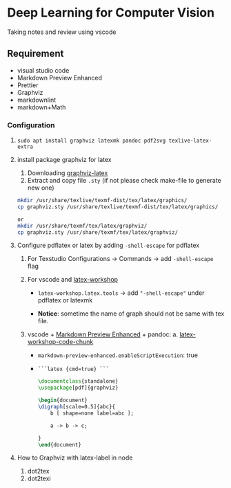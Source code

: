 # Deep Learning for Computer Vision

Taking notes and review using vscode

## Requirement

- visual studio code
- Markdown Preview Enhanced
- Prettier
- Graphviz
- markdownlint
- markdown+Math

### Configuration

1. `sudo apt install graphviz latexmk pandoc pdf2svg texlive-latex-extra`
1. install package graphviz for latex

   1. Downloading [graphviz-latex]
   1. Extract and copy file `.sty` (if not please check make-file to generate new one)

   ```bash
   mkdir /usr/share/texlive/texmf-dist/tex/latex/graphics/
   cp graphviz.sty /usr/share/texlive/texmf-dist/tex/latex/graphics/

   or
   mkdir /usr/share/texmf/tex/latex/graphviz/
   cp graphviz.sty /usr/share/texmf/tex/latex/graphviz/
   ```

1. Configure pdflatex or latex by adding `-shell-escape` for pdflatex

   1. For Texstudio
      Configurations -> Commands -> add `-shell-escape` flag

   1. For vscode and [latex-workshop]

      - `latex-workshop.latex.tools` -> add `"-shell-escape"` under pdflatex or latexmk

      - **Notice**: sometime the name of graph should not be same with tex file.

   1. vscode + [Markdown Preview Enhanced][mpe] + pandoc:
      a. [latex-workshop-code-chunk]

      - `markdown-preview-enhanced.enableScriptExecution`: true
      - ` ```latex {cmd=true} ``` `

        ```latex
        \documentclass{standalone}
        \usepackage[pdf]{graphviz}

        \begin{document}
        \digraph[scale=0.5]{abc}{
            b [ shape=none label=abc ];

            a -> b -> c;

        }
        \end{document}
        ```

1. How to Graphviz with latex-label in node

   1. dot2tex
   1. dot2texi

[mpe]: https://github.com/shd101wyy/vscode-markdown-preview-enhanced
[graphviz-latex]: https://ctan.org/pkg/graphviz?lang=en
[latex-workshop]: https://github.com/James-Yu/LaTeX-Workshop
[latex-workshop-code-chunk]: https://github.com/shd101wyy/markdown-preview-enhanced/blob/master/docs/code-chunk.md
